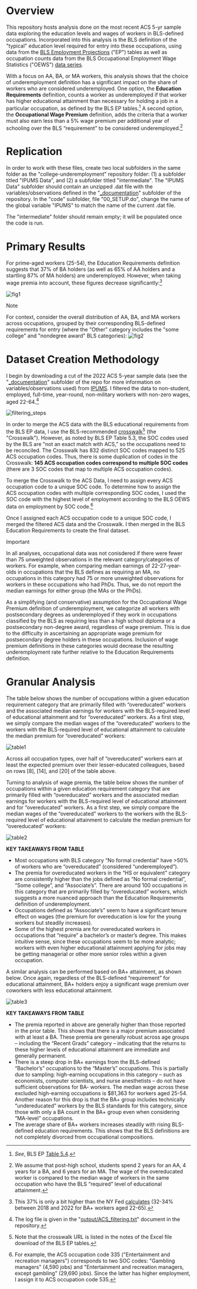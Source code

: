 # Overview
This repository hosts analysis done on the most recent ACS 5-yr sample data exploring the education levels and wages of workers in BLS-defined occupations. Incorporated into this analysis is the BLS definition of the "typical" education level required for entry into these occupations, using data from the [BLS Employment Projections](https://www.bls.gov/emp/tables.htm) ("EP") tables as well as occupation counts data from the BLS Occupational Employment Wage Statistics ("OEWS") [data series](https://www.bls.gov/oes/current/oes_nat.htm).

With a focus on AA, BA, or MA workers, this analysis shows that the choice of underemployment definition has a significant impact on the share of workers who are considered underemployed. One option, the **Education Requirements** definition, counts a worker as underemployed if that worker has higher educational attainment than necessary for holding a job in a particular occupation, as defined by the BLS EP tables.[^1] A second option, the **Occupational Wage Premium** definition, adds the criteria that a worker must also earn less than a 5% wage premium per additional year of schooling over the BLS “requirement” to be considered underemployed.[^2]
[^1]: *See*, BLS EP [Table 5.4](https://www.bls.gov/emp/tables/education-and-training-by-occupation.htm).
[^2]: We assume that post-high school, students spend 2 years for an AA, 4 years for a BA, and 6 years for an MA. The wage of the overeducated worker is compared to the median wage of workers in the same occupation who have the BLS “required” level of educational attainment.

# Replication
In order to work with these files, create two local subfolders in the same folder as the "college-underemployment" repository folder: (1) a subfolder titled "IPUMS Data", and (2) a subfolder titled "intermediate". The "IPUMS Data" subfolder should contain an unzipped .dat file with the variables/observations defined in the "[_documentation](https://github.com/mattmtz/college-underemployment/tree/main/_documentation)" subfolder of the repository. In the "code" subfolder, file "00_SETUP.do", change the name of the global variable "IPUMS" to match the name of the current .dat file.

 The "intermediate" folder should remain empty; it will be populated once the code is run.

# Primary Results
For prime-aged workers (25-54), the Education Requirements definition suggests that 37% of BA holders (as well as 65% of AA holders and a startling 87% of MA holders) are underemployed. However, when taking wage premia into account, these figures decrease significantly:[^3]
[^3]: This 37% is only a bit higher than the NY Fed [calculates](https://www.newyorkfed.org/research/college-labor-market#--:explore:underemployment) (32-34% between 2018 and 2022 for BA+ workers aged 22-65).

![fig1](https://raw.githubusercontent.com/mattmtz/college-underemployment/main/output/underemp_summary_by_def.png)

>[!NOTE]
>For context, consider the overall distribution of AA, BA, and MA workers across occupations, grouped by their corresponding BLS-defined requirements for entry (where the "Other" category includes the "some college" and "nondegree award" BLS categories):
> ![fig2](https://raw.githubusercontent.com/mattmtz/college-underemployment/main/output/worker_shares_by_occ_category.png)

# Dataset Creation Methodology
I begin by downloading a cut of the 2022 ACS 5-year sample data (see the "[_documentation](https://github.com/mattmtz/college-underemployment/tree/main/_documentation)" subfolder of the repo for more information on variables/observations used) from [IPUMS](https://usa.ipums.org/usa/). I filtered the data to non-student, employed, full-time, year-round, non-military workers with non-zero wages, aged 22-64.[^4]
[^4]: The log file is given in the "[output/ACS_filtering.txt](https://github.com/mattmtz/college-underemployment/blob/main/output/ACS_filtering.txt)" document in the repository.

![filtering_steps](https://raw.githubusercontent.com/mattmtz/college-underemployment/main/output/acs_filtering_table.png)

In order to merge the ACS data with the BLS educational requirements from the BLS EP data, I use the BLS-recommended [crosswalk](https://www.bls.gov/emp/classifications-crosswalks/nem-occcode-acs-crosswalk.xlsx)[^5] (the "Crosswalk"). However, as noted by BLS EP Table 5.3, the SOC codes used by the BLS are "not an exact match with ACS,” so the occupations need to be reconciled. The Crosswalk has 832 distinct SOC codes mapped to 525 ACS occupation codes. Thus, there is some duplication of codes in the Crosswalk: **145 ACS occupation codes correspond to multiple SOC codes** (there are 3 SOC codes that map to multiple ACS occupation codes).
[^5]: Note that the crosswalk URL is listed in the notes of the Excel file download of the BLS EP tables.

To merge the Crosswalk to the ACS Data, I need to assign every ACS occupation code to a unique SOC code. To determine how to assign the ACS occupation codes with multiple corresponding SOC codes, I used the SOC code with the highest level of employment according to the BLS OEWS data on employment by SOC code.[^6]
[^6]: For example, the ACS occupation code 335 ("Entertainment and recreation managers") corresponds to two SOC codes: "Gambling managers" (4,590 jobs) and "Entertainment and recreation managers, except gambling" (29,690 jobs). Since the latter has higher employment, I assign it to ACS occupation code 535. 

Once I assigned each ACS occupation code to a unique SOC code, I merged the filtered ACS data and the Crosswalk. I then merged in the BLS Education Requirements to create the final dataset.

>[!IMPORTANT]
> In all analyses, occupational data was not conisdered if there were fewer than 75 unweighted observations in the relevant category/categories of workers. For example, when comparing median earnings of 22-27-year-olds in occupations that the BLS defines as requiring an MA, no occupations in this category had 75 or more unweighted observations for workers in these occupations who had PhDs. Thus, we do not report the median earnings for either group (the MAs or the PhDs).
>
>As a simplifying (and conservative) assumption for the Occupational Wage Premium definition of underemployment, we categorize all workers with postsecondary degrees as underemployed if they work in occupations classified by the BLS as requiring less than a high school diploma or a postsecondary non-degree award, regardless of wage premium. This is due to the difficulty in ascertaining an appropriate wage premium for postsecondary degree holders in these occupations. Inclusion of wage premium definitions in these categories would decrease the resulting underemployment rate further relative to the Education Requirements definition.

# Granular Analysis
The table below shows the number of occupations within a given education requirement category that are primarily filled with “overeducated” workers and the associated median earnings for workers with the BLS-required level of educational attainment and for “overeducated” workers. As a first step, we simply compare the median wages of the “overeducated” workers to the workers with the BLS-required level of educational attainment to calculate the median premium for “overeducated” workers:

![table1](https://raw.githubusercontent.com/mattmtz/college-underemployment/main/output/worker_counts_by_occ_and_premium_status.png)

Across all occupation types, over half of “overeducated” workers earn at least the expected premium over their lesser-educated colleagues, based on rows [8], [14], and [20] of the table above.

Turning to analysis of wage premia, the table below shows the number of occupations within a given education requirement category that are primarily filled with “overeducated” workers and the associated median earnings for workers with the BLS-required level of educational attainment and for “overeducated” workers. As a first step, we simply compare the median wages of the “overeducated” workers to the workers with the BLS-required level of educational attainment to calculate the median premium for “overeducated” workers:

![table2](https://raw.githubusercontent.com/mattmtz/college-underemployment/main/output/occ_composition_and_wages_by_overeduc.png)

**KEY TAKEAWAYS FROM TABLE**
* Most occupations with BLS category “No formal credential” have >50% of workers who are “overeducated” (considered “underemployed”). 
* The premia for overeducated workers in the “HS or equivalent” category are consistently higher than the jobs defined as “No formal credential”, “Some college”, and “Associate’s”. There are around 100 occupations in this category that are primarily filled by “overeducated” workers, which suggests a more nuanced approach than the Education Requirements definition of underemployment.
* Occupations defined as “Associate’s” seem to have a significant tenure effect on wages (the premium for overeducation is low for the young workers but steadily increases).
* Some of the highest premia are for overeducated workers in occupations that “require” a bachelor’s or master’s degree. This makes intuitive sense, since these occupations seem to be more analytic; workers with even higher educational attainment applying for jobs may be getting managerial or other more senior roles within a given occupation.

A similar analysis can be performed based on BA+ attainment, as shown below. Once again, regardless of the BLS-defined “requirement” for educational attainment, BA+ holders enjoy a significant wage premium over coworkers with less educational attainment.

![table3](https://raw.githubusercontent.com/mattmtz/college-underemployment/main/output/occ_composition_and_wages_by_BAplus.png)

**KEY TAKEAWAYS FROM TABLE**
* The premia reported in above are generally higher than those reported in the prior table. This shows that there is a major premium associated with at least a BA. These premia are generally robust across age groups – including the “Recent Grads” category – indicating that the returns to these higher levels of educational attainment are immediate and generally permanent.
* There is a steep drop in BA+ earnings from the BLS-defined “Bachelor’s” occupations to the “Master’s” occupations. This is partially due to sampling: high-earning occupations in this category – such as economists, computer scientists, and nurse anesthetists – do not have sufficient observations for BA- workers. The median wage across these excluded high-earning occupations is $81,363 for workers aged 25-54. Another reason for this drop is that the BA+ group includes technically “undereducated” workers by the BLS standards for this category, since those with only a BA count in the BA+ group even when considering “MA-level” occupations.
* The average share of BA+ workers increases steadily with rising BLS-defined education requirements. This shows that the BLS definitions are not completely divorced from occupational compositions.
